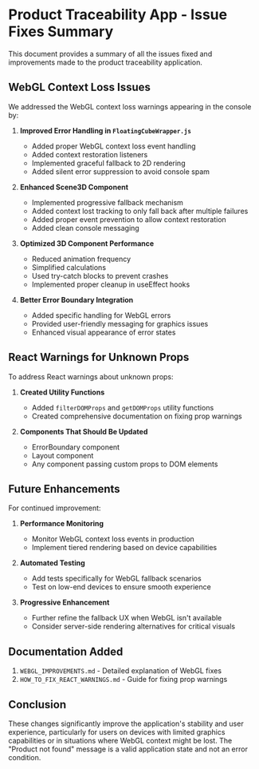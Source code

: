 # Product Traceability App - Issue Fixes Summary

This document provides a summary of all the issues fixed and improvements made to the product traceability application.

## WebGL Context Loss Issues

We addressed the WebGL context loss warnings appearing in the console by:

1. **Improved Error Handling in `FloatingCubeWrapper.js`**
   - Added proper WebGL context loss event handling
   - Added context restoration listeners
   - Implemented graceful fallback to 2D rendering
   - Added silent error suppression to avoid console spam

2. **Enhanced Scene3D Component**
   - Implemented progressive fallback mechanism
   - Added context lost tracking to only fall back after multiple failures
   - Added proper event prevention to allow context restoration
   - Added clean console messaging

3. **Optimized 3D Component Performance**
   - Reduced animation frequency
   - Simplified calculations
   - Used try-catch blocks to prevent crashes
   - Implemented proper cleanup in useEffect hooks

4. **Better Error Boundary Integration**
   - Added specific handling for WebGL errors
   - Provided user-friendly messaging for graphics issues
   - Enhanced visual appearance of error states

## React Warnings for Unknown Props

To address React warnings about unknown props:

1. **Created Utility Functions**
   - Added `filterDOMProps` and `getDOMProps` utility functions
   - Created comprehensive documentation on fixing prop warnings

2. **Components That Should Be Updated**
   - ErrorBoundary component
   - Layout component
   - Any component passing custom props to DOM elements

## Future Enhancements

For continued improvement:

1. **Performance Monitoring**
   - Monitor WebGL context loss events in production
   - Implement tiered rendering based on device capabilities

2. **Automated Testing**
   - Add tests specifically for WebGL fallback scenarios
   - Test on low-end devices to ensure smooth experience

3. **Progressive Enhancement**
   - Further refine the fallback UX when WebGL isn't available
   - Consider server-side rendering alternatives for critical visuals

## Documentation Added

1. `WEBGL_IMPROVEMENTS.md` - Detailed explanation of WebGL fixes
2. `HOW_TO_FIX_REACT_WARNINGS.md` - Guide for fixing prop warnings

## Conclusion

These changes significantly improve the application's stability and user experience, particularly for users on devices with limited graphics capabilities or in situations where WebGL context might be lost. The "Product not found" message is a valid application state and not an error condition.
